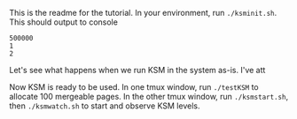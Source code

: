 This is the readme for the tutorial. In your environment, run `./ksminit.sh`. This should output to console
```
500000
1
2
```
Let's see what happens when we run KSM in the system as-is. I've att
  
Now KSM is ready to be used. In one tmux window, run `./testKSM` to allocate 100 mergeable pages. In the other tmux window, run `./ksmstart.sh`, then `./ksmwatch.sh` to start and observe KSM levels.